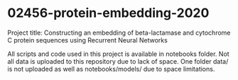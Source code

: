 # 02456-protein-embedding-2020


Project title: Constructing an embedding of beta-lactamase and cytochrome C protein sequences using Recurrent Neural Networks

All scripts and code used in this project is available in notebooks folder. Not all data is uploaded to this repository due to lack of space. One folder data/ is not uploaded as well as notebooks/models/ due to space limitations.  
